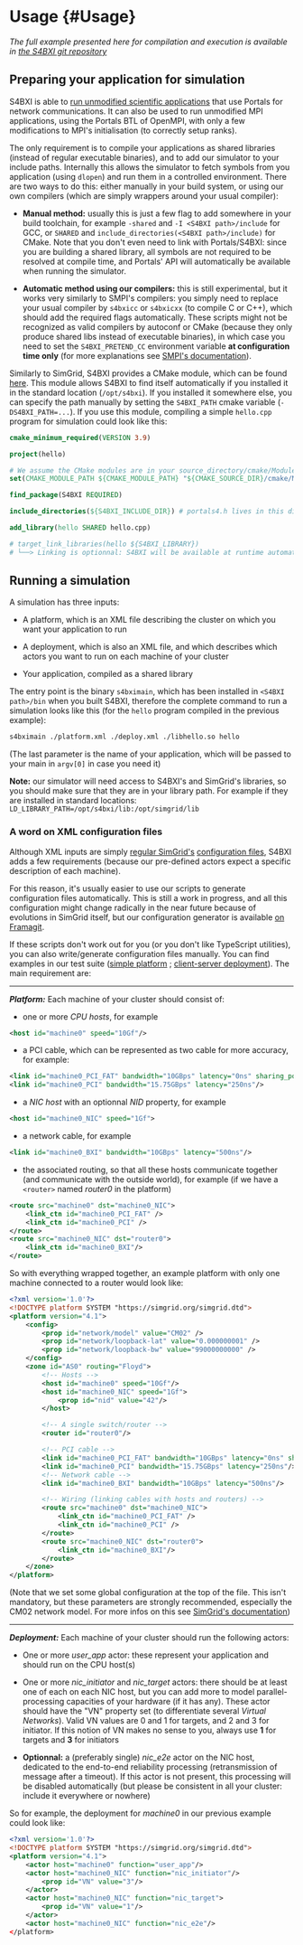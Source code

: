 # Usage {#Usage}

*The full example presented here for compilation and execution is available in [the S4BXI git repository](https://framagit.org/s4bxi/s4bxi/-/tree/master/examples)*

## Preparing your application for simulation

S4BXI is able to [run unmodified scientific applications](https://hal.inria.fr/hal-02972297) that use Portals for network communications. It can also be used to run unmodified MPI applications, using the Portals BTL of OpenMPI, with only a few modifications to MPI's initialisation (to correctly setup ranks).

The only requirement is to compile your applications as shared libraries (instead of regular executable binaries), and to add our simulator to your include paths. Internally this allows the simulator to fetch symbols from you application (using `dlopen`) and run them in a controlled environment. There are two ways to do this: either manually in your build system, or using our own compilers (which are simply wrappers around your usual compiler):

- **Manual method:** usually this is just a few flag to add somewhere in your build toolchain, for example `-shared` and `-I <S4BXI path>/include` for GCC, or `SHARED` and `include_directories(<S4BXI path>/include)` for CMake. Note that you don't even need to link with Portals/S4BXI: since you are building a shared library, all symbols are not required to be resolved at compile time, and Portals' API will automatically be available when running the simulator.

- **Automatic method using our compilers:** this is still experimental, but it works very similarly to SMPI's compilers: you simply need to replace your usual compiler by `s4bxicc` or `s4bxicxx` (to compile C or C++), which should add the required flags automatically. These scripts might not be recognized as valid compilers by autoconf or CMake (because they only produce shared libs instead of executable binaries), in which case you need to set the `S4BXI_PRETEND_CC` environment variable **at configuration time only** (for more explanations see [SMPI's documentation](https://simgrid.org/doc/latest/app_smpi.html#troubleshooting-with-smpi)).

Similarly to SimGrid, S4BXI provides a CMake module, which can be found [here](https://framagit.org/s4bxi/s4bxi-cmake-modules). This module allows S4BXI to find itself automatically if you installed it in the standard location (`/opt/s4bxi`). If you installed it somewhere else, you can specify the path manually by setting the `S4BXI_PATH` cmake variable (`-DS4BXI_PATH=...`). If you use this module, compiling a simple `hello.cpp` program for simulation could look like this:

```cmake
cmake_minimum_required(VERSION 3.9)

project(hello)

# We assume the CMake modules are in your source_directory/cmake/Modules
set(CMAKE_MODULE_PATH ${CMAKE_MODULE_PATH} "${CMAKE_SOURCE_DIR}/cmake/Modules/")

find_package(S4BXI REQUIRED)

include_directories(${S4BXI_INCLUDE_DIR}) # portals4.h lives in this directory

add_library(hello SHARED hello.cpp)

# target_link_libraries(hello ${S4BXI_LIBRARY})
# └──> Linking is optionnal: S4BXI will be available at runtime automatically
```

## Running a simulation

A simulation has three inputs: 

- A platform, which is an XML file describing the cluster on which you want your application to run

- A deployment, which is also an XML file, and which describes which actors you want to run on each machine of your cluster

- Your application, compiled as a shared library

The entry point is the binary `s4bximain`, which has been installed in `<S4BXI path>/bin` when you built S4BXI, therefore the complete command to run a simulation looks like this (for the `hello` program compiled in the previous example):

```bash
s4bximain ./platform.xml ./deploy.xml ./libhello.so hello
```

(The last parameter is the name of your application, which will be passed to your main in `argv[0]` in case you need it)

**Note:** our simulator will need access to S4BXI's and SimGrid's libraries, so you should make sure that they are in your library path. For example if they are installed in standard locations: `LD_LIBRARY_PATH=/opt/s4bxi/lib:/opt/simgrid/lib`

### A word on XML configuration files

Although XML inputs are simply [regular SimGrid's](https://simgrid.org/doc/latest/platform.html) [configuration files](https://simgrid.org/doc/latest/Deploying_your_Application.html), S4BXI adds a few requirements (because our pre-defined actors expect a specific description of each machine). 

For this reason, it's usually easier to use our scripts to generate configuration files automatically. This is still a work in progress, and all this configuration might change radically in the near future because of evolutions in SimGrid itself, but our configuration generator is available [on Framagit](https://framagit.org/s4bxi/s4bxi-config-generator).

If these scripts don't work out for you (or you don't like TypeScript utilities), you can also write/generate configuration files manually. You can find examples in our test suite ([simple platform](https://framagit.org/s4bxi/s4bxi/-/blob/master/teshsuite/platforms/quito.xml) ; [client-server deployment](https://framagit.org/s4bxi/s4bxi/-/blob/master/teshsuite/deploys/quito_client_server_real_memory.xml)). The main requirement are:

---

_**Platform:**_ Each machine of your cluster should consist of: 

- one or more *CPU hosts*, for example
```xml
<host id="machine0" speed="10Gf"/>
```

- a PCI cable, which can be represented as two cable for more accuracy, for example:
```xml
<link id="machine0_PCI_FAT" bandwidth="10GBps" latency="0ns" sharing_policy="FATPIPE"/>
<link id="machine0_PCI" bandwidth="15.75GBps" latency="250ns"/>
```

- a *NIC host* with an optionnal *NID* property, for example 
```xml
<host id="machine0_NIC" speed="1Gf">
```

- a network cable, for example 
```xml
<link id="machine0_BXI" bandwidth="10GBps" latency="500ns"/>
```

- the associated routing, so that all these hosts communicate together (and communicate with the outside world), for example (if we have a `<router>` named *router0* in the platform)
```xml
<route src="machine0" dst="machine0_NIC">
    <link_ctn id="machine0_PCI_FAT" />
    <link_ctn id="machine0_PCI" />
</route>
<route src="machine0_NIC" dst="router0">
    <link_ctn id="machine0_BXI"/>
</route>
```

So with everything wrapped together, an example platform with only one machine connected to a router would look like:

```xml
<?xml version='1.0'?>
<!DOCTYPE platform SYSTEM "https://simgrid.org/simgrid.dtd">
<platform version="4.1">
    <config>
        <prop id="network/model" value="CM02" />
        <prop id="network/loopback-lat" value="0.000000001" />
        <prop id="network/loopback-bw" value="99000000000" />
    </config>
    <zone id="AS0" routing="Floyd">
        <!-- Hosts -->
        <host id="machine0" speed="10Gf"/>
        <host id="machine0_NIC" speed="1Gf">
            <prop id="nid" value="42"/>
        </host>

        <!-- A single switch/router -->
        <router id="router0"/>

        <!-- PCI cable -->
        <link id="machine0_PCI_FAT" bandwidth="10GBps" latency="0ns" sharing_policy="FATPIPE"/>
        <link id="machine0_PCI" bandwidth="15.75GBps" latency="250ns"/>
        <!-- Network cable -->
        <link id="machine0_BXI" bandwidth="10GBps" latency="500ns"/>

        <!-- Wiring (linking cables with hosts and routers) -->
        <route src="machine0" dst="machine0_NIC">
            <link_ctn id="machine0_PCI_FAT" />
            <link_ctn id="machine0_PCI" />
        </route>
        <route src="machine0_NIC" dst="router0">
            <link_ctn id="machine0_BXI"/>
        </route>
    </zone>
</platform>
```

(Note that we set some global configuration at the top of the file. This isn't mandatory, but these parameters are strongly recommended, especially the CM02 network model. For more infos on this see [SimGrid's documentation](https://simgrid.org/doc/latest/Configuring_SimGrid.html))

---

_**Deployment:**_ Each machine of your cluster should run the following actors:

- One or more *user_app* actor: these represent your application and should run on the CPU host(s)

- One or more *nic_initiator* and *nic_target* actors: there should be at least one of each on each NIC host, but you can add more to model parallel-processing capacities of your hardware (if it has any). These actor should have the "VN" property set (to differentiate several *Virtual Networks*). Valid VN values are 0 and 1 for targets, and 2 and 3 for initiator. If this notion of VN makes no sense to you, always use **1** for targets and **3** for initiators

- **Optionnal:** a (preferably single) *nic_e2e* actor on the NIC host, dedicated to the end-to-end reliability processing (retransmission of message after a timeout). If this actor is not present, this processing will be disabled automatically (but please be consistent in all your cluster: include it everywhere or nowhere)

So for example, the deployment for *machine0* in our previous example could look like:

```xml
<?xml version='1.0'?>
<!DOCTYPE platform SYSTEM "https://simgrid.org/simgrid.dtd">
<platform version="4.1">
    <actor host="machine0" function="user_app"/>
    <actor host="machine0_NIC" function="nic_initiator"/>
        <prop id="VN" value="3"/>
    </actor>
    <actor host="machine0_NIC" function="nic_target">
        <prop id="VN" value="1"/>
    </actor>
    <actor host="machine0_NIC" function="nic_e2e"/>
</platform>
```
